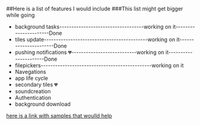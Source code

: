 ##Here is a list of features I would include 
###This list might get bigger while going

* background tasks-----------------------------------working on it----------------------Done
* tiles update-------------------------------------------working on it----------------------Done
* pushing notifications :broken_heart:---------------------------working on it----------------------Done
* filepickers----------------------------------------------working on it
* Navegations
* app life cycle
* secondary tiles :broken_heart:
* soundcreation
* Authentication
* background download


[here is a link with samples that woulld help](https://github.com/Microsoft/Windows-universal-samples/tree/master/Samples)




